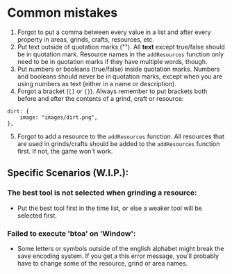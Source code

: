 # Common mistakes

 1. Forgot to put a comma between every value in a list and after every property in areas, grinds, crafts, resources, etc.
 2. Put text outside of quotation marks (""). All **text** except true/false should be in quotation mark. Resource names in the `addResources` function only need to be in quotation marks if they have multiple words, though.
 3. Put numbers or booleans (true/false) inside quotation marks. Numbers and booleans should never be in quotation marks, except when you are using numbers as text (either in a name or description).
 4. Forgot a bracket (`[]` or `{}`). Always remember to put brackets both before and after the contents of a grind, craft or resource:

```
dirt: {
    image: "images/dirt.png",
},
```

 5. Forgot to add a resource to the `addResources` function. All resources that are used in grinds/crafts should be added to the `addResources` function first. If not, the game won't work.

## Specific Scenarios (W.I.P.):

### The best tool is not selected when grinding a resource:
 - Put the best tool first in the time list, or else a weaker tool will be selected first.

### Failed to execute 'btoa' on 'Window':
 - Some letters or symbols outside of the english alphabet might break the save encoding system. If you get a this error message, you'll probably have to change some of the resource, grind or area names.